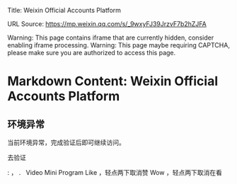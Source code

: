 Title: Weixin Official Accounts Platform

URL Source: https://mp.weixin.qq.com/s/_9wxyFJ39JrzvF7b2hZJFA

Warning: This page contains iframe that are currently hidden, consider enabling iframe processing.
Warning: This page maybe requiring CAPTCHA, please make sure you are authorized to access this page.

Markdown Content:
Weixin Official Accounts Platform
===============

环境异常
----

当前环境异常，完成验证后即可继续访问。

去验证

  : ， .   Video Mini Program Like ，轻点两下取消赞 Wow ，轻点两下取消在看
